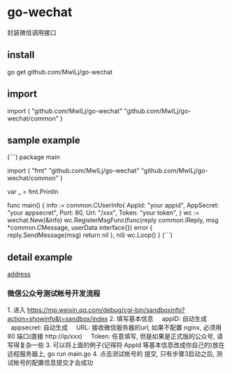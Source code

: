 # go-wechat
封装微信调用接口

## install
go get github.com/MwlLj/go-wechat

## import
import (
    "github.com/MwlLj/go-wechat"
    "github.com/MwlLj/go-wechat/common"
)

## sample example
(```)
package main

import (
	"fmt"
	"github.com/MwlLj/go-wechat"
	"github.com/MwlLj/go-wechat/common"
)
 
var _ = fmt.Println
 
func main() {
	info := common.CUserInfo{
		AppId:     "your appid",
		AppSecret: "your appsecret",
		Port:      80,
		Url:       "/xxx",
		Token:     "your token",
	}
	wc := wechat.New(&info)
	wc.RegisterMsgFunc(func(reply common.IReply, msg *common.CMessage, userData interface{}) error {
		reply.SendMessage(msg)
		return nil
	}, nil)
	wc.Loop()
}
(```)

## detail example
[address](https://github.com/MwlLj/go-wechat/tree/master/example)

### 微信公众号测试帐号开发流程
1. 进入 https://mp.weixin.qq.com/debug/cgi-bin/sandboxinfo?action=showinfo&t=sandbox/index
2. 填写基本信息
    appID: 自动生成
    appsecret: 自动生成
    URL: 接收微信服务器的url, 如果不配置 nginx, 必须用 80 端口(直接 http://ip/xxx)
    Token: 任意填写, 但是如果是正式版的公众号, 请写得复杂一些
3. 可以将上面的例子(记得将 AppId 等基本信息改成你自己的)放在远程服务器上, go run main.go
4. 点击测试帐号的 提交, 只有步骤3启动之后, 测试帐号的配置信息提交才会成功
